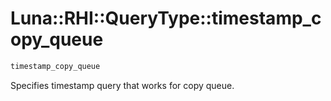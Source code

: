 # Luna::RHI::QueryType::timestamp_copy_queue

```c++
timestamp_copy_queue
```

Specifies timestamp query that works for copy queue. 

